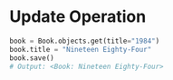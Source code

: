 # Update Operation

```python
book = Book.objects.get(title="1984")
book.title = "Nineteen Eighty-Four"
book.save()
# Output: <Book: Nineteen Eighty-Four>